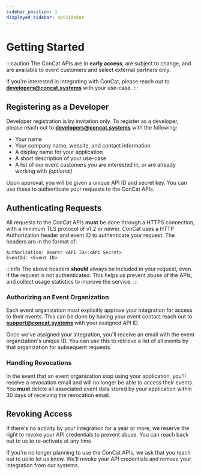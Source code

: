 ```yaml
---
sidebar_position: 1
displayed_sidebar: apiSidebar
---
```


# Getting Started

:::caution
The ConCat APIs are in **early access**, are subject to change, and are available to event customers and select external partners only.

If you're interested in integrating with ConCat, please reach out to **developers@concat.systems** with your use-case.
:::

## Registering as a Developer

Developer registration is by invitation only. To register as a developer, please reach out to **developers@concat.systems** with the following:

* Your name
* Your company name, website, and contact information
* A display name for your application
* A short description of your use-case
* A list of our event customers you are interested in, or are already working with *(optional)*

Upon approval, you will be given a unique API ID and secret key. You can use these to authenticate your requests to the ConCat APIs.

## Authenticating Requests

All requests to the ConCat APIs **must** be done through a HTTPS connection, with a minimum TLS protocol of v1.2 or newer. ConCat uses a HTTP Authorization header and event ID to authenticate your request. The headers are in the format of:

```
Authorization: Bearer <API ID>:<API Secret>
EventId: <Event ID>
```

:::info
The above headers **should** always be included in your request, even if the request is not authenticated. This helps us prevent abuse of the APIs, and collect usage statistics to improve the service.
:::

### Authorizing an Event Organization
Each event organization must explicitly approve your integration for access to their events. This can be done by having your event contact reach out to **support@concat.systems** with your assigned API ID.

Once we've assigned your integration, you'll receive an email with the event organization's unique ID. You can use this to retrieve a list of all events by that organization for subsequent requests.

### Handling Revocations
In the event that an event organization stop using your application, you'll receive a revocation email and will no longer be able to access their events. You **must** delete all associated event data stored by your application within 30 days of receiving the revocation email.

## Revoking Access
If there's no activity by your integration for a year or more, we reserve the right to revoke your API credentials to prevent abuse. You can reach back out to us to re-activate at any time.

If you're no longer planning to use the ConCat APIs, we ask that you reach out to us to let us know. We'll revoke your API credentials and remove your integration from our systems.
